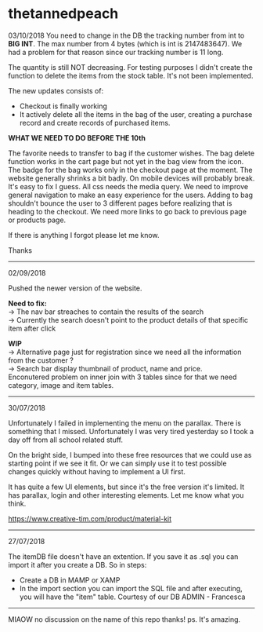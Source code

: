 # thetannedpeach
03/10/2018
You need to change in the DB the tracking number from int to <b>BIG INT</b>.
The max number from 4 bytes (which is int is 2147483647). We had a problem for that reason since our tracking number is 11 long.

The quantity is still NOT decreasing. For testing purposes I didn't create the function to delete the items from the stock table. It's not been implemented. 

The new updates consists of:
- Checkout is finally working
- It actively delete all the items in the bag of the user, creating a purchase record and create records of purchased items.


<b>WHAT WE NEED TO DO BEFORE THE 10th</b>

The favorite needs to transfer to bag if the customer wishes. 
The bag delete function works in the cart page but not yet in the bag view from the icon.
The badge for the bag works only in the checkout page at the moment.
The website generally shrinks a bit badly. On mobile devices will probably break.
It's easy to fix I guess. All css needs the media query.
We need to improve general navigation to make an easy experience for the users.
Adding to bag shouldn't bounce the user to 3 different pages before realizing that is heading to the checkout.
We need more links to go back to previous page or products page.

If there is anything I forgot please let me know. 

Thanks


--------------------------------------------------------------------------
02/09/2018

Pushed the newer version of the website. 

<b>Need to fix:</b><br />
-> The nav bar streaches to contain the results of the search <br />
-> Currently the search doesn't point to the product details of that specific item after click <br />

<b>WIP</b><br/>
-> Alternative page just for registration since we need all the information from the customer ?<br />
-> Search bar display thumbnail of product, name and price.<br /> 
Enconutered problem on inner join with 3 tables since for that we need category, image and item tables.  


--------------------------------------------------------------------------

30/07/2018

Unfortunately I failed in implementing the menu on the parallax. There is something that I missed. Unfortunately I was very tired yesterday so I took a day off from all school related stuff. 

On the bright side, I bumped into these free resources that we could use as starting point if we see it fit. Or we can simply use it to test possible changes quickly without having to implement a UI first. 

It has quite a few UI elements, but since it's the free version it's limited. It has parallax, login and other interesting elements. Let me know what you think. 

https://www.creative-tim.com/product/material-kit

--------------------------------------------------------------------------

27/07/2018

The itemDB file doesn't have an extention. If you save it as .sql you can import it after you create a DB.
So in steps:
- Create a DB in MAMP or XAMP
- In the import section you can import the SQL file and after executing, you will have the "item" table.
Courtesy of our DB ADMIN - Francesca

--------------------------------------------------------------------------

MIAOW
no discussion on the name of this repo thanks! ps. It's amazing.
